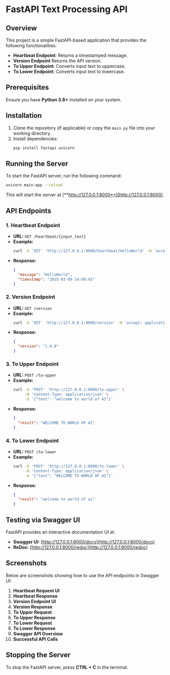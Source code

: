# FastAPI Text Processing API

## Overview

This project is a simple FastAPI-based application that provides the following functionalities:

- **Heartbeat Endpoint**: Returns a timestamped message.
- **Version Endpoint** Returns the API version.
- **To Upper Endpoint**: Converts input text to uppercase.
- **To Lower Endpoint**: Converts input text to lowercase.

## Prerequisites

Ensure you have **Python 3.8+** installed on your system.

## Installation

1. Clone the repository (if applicable) or copy the `main.py` file into your working directory.
2. Install dependencies:
   ```bash
   pip install fastapi uvicorn
   ```

## Running the Server

To start the FastAPI server, run the following command:

```bash
uvicorn main:app --reload
```

This will start the server at [**http://127.0.0.1:8000**](http://127.0.0.1:8000).

## API Endpoints

### 1. Heartbeat Endpoint

- **URL:** `GET /heartbeat/{input_text}`
- **Example:**
  ```bash
  curl -X 'GET' 'http://127.0.0.1:8000/heartbeat/HelloWorld' -H 'accept: application/json'
  ```
- **Response:**
  ```json
  {
    "message": "HelloWorld",
    "timestamp": "2025-03-09 14:09:45"
  }
  ```

### 2. Version Endpoint

- **URL:** `GET /version`
- **Example:**
  ```bash
  curl -X 'GET' 'http://127.0.0.1:8000/version' -H 'accept: application/json'
  ```
- **Response:**
  ```json
  {
    "version": "1.0.0"
  }
  ```

### 3. To Upper Endpoint

- **URL:** `POST /to-upper`
- **Example:**
  ```bash
  curl -X 'POST' 'http://127.0.0.1:8000/to-upper' \
       -H 'Content-Type: application/json' \
       -d '{"text": "welcome to world of AI"}'
  ```
- **Response:**
  ```json
  {
    "result": "WELCOME TO WORLD OF AI"
  }
  ```

### 4. To Lower Endpoint

- **URL:** `POST /to-lower`
- **Example:**
  ```bash
  curl -X 'POST' 'http://127.0.0.1:8000/to-lower' \
       -H 'Content-Type: application/json' \
       -d '{"text": "WELCOME TO WORLD OF AI"}'
  ```
- **Response:**
  ```json
  {
    "result": "welcome to world of ai"
  }
  ```

## Testing via Swagger UI

FastAPI provides an interactive documentation UI at:

- **Swagger UI:** [http://127.0.0.1:8000/docs](http://127.0.0.1:8000/docs)
- **ReDoc:** [http://127.0.0.1:8000/redoc](http://127.0.0.1:8000/redoc)

## Screenshots

Below are screenshots showing how to use the API endpoints in Swagger UI:

1. **Heartbeat Request UI** &#x20;
2. **Heartbeat Response** &#x20;
3. **Version Endpoint UI** &#x20;
4. **Version Response** &#x20;
5. **To Upper Request** &#x20;
6. **To Upper Response** &#x20;
7. **To Lower Request** &#x20;
8. **To Lower Response** &#x20;
9. **Swagger API Overview** &#x20;
10. **Successful API Calls** &#x20;

## Stopping the Server

To stop the FastAPI server, press **CTRL + C** in the terminal.


